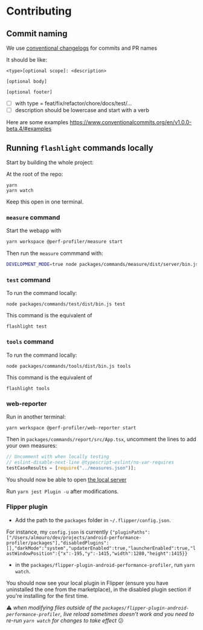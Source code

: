 # Contributing

## Commit naming

We use [conventional changelogs](https://www.conventionalcommits.org/en/v1.0.0-beta.4/#summary) for commits and PR names

It should be like:

```
<type>[optional scope]: <description>

[optional body]

[optional footer]
```

- [ ] with type = feat/fix/refactor/chore/docs/test/…
- [ ] description should be lowercase and start with a verb

Here are some examples https://www.conventionalcommits.org/en/v1.0.0-beta.4/#examples

## Running `flashlight` commands locally

Start by building the whole project:

At the root of the repo:

```
yarn
yarn watch
```

Keep this open in one terminal.

### `measure` command

Start the webapp with

```bash
yarn workspace @perf-profiler/measure start
```

Then run the `measure` commmand with:

```bash
DEVELOPMENT_MODE=true node packages/commands/measure/dist/server/bin.js measure
```

### `test` command

To run the command locally:

```
node packages/commands/test/dist/bin.js test
```

This command is the equivalent of

```
flashlight test
```

### `tools` command

To run the command locally:

```
node packages/commands/tools/dist/bin.js tools
```

This command is the equivalent of

```
flashlight tools
```

### web-reporter

Run in another terminal:

```
yarn workspace @perf-profiler/web-reporter start
```

Then in `packages/commands/report/src/App.tsx`, uncomment the lines to add your own measures:

```ts
// Uncomment with when locally testing
// eslint-disable-next-line @typescript-eslint/no-var-requires
testCaseResults = [require("../measures.json")];
```

You should now be able to open [the local server](http://localhost:1234/)

Run `yarn jest Plugin -u` after modifications.

### Flipper plugin

- Add the path to the `packages` folder in `~/.flipper/config.json`.

For instance, my `config.json` is currently
`{"pluginPaths":["/Users/almouro/dev/projects/android-performance-profiler/packages"],"disabledPlugins":[],"darkMode":"system","updaterEnabled":true,"launcherEnabled":true,"lastWindowPosition":{"x":-195,"y":-1415,"width":1280,"height":1415}}`

- in the `packages/flipper-plugin-android-performance-profiler`, run `yarn watch`.

You should now see your local plugin in Flipper (ensure you have uninstalled the one from the marketplace), in the disabled plugin section if you're installing for the first time.

⚠️ _when modifying files outside of the `packages/flipper-plugin-android-performance-profiler`, live reload sometimes doesn't work and you need to re-run `yarn watch` for changes to take effect_ 😕
